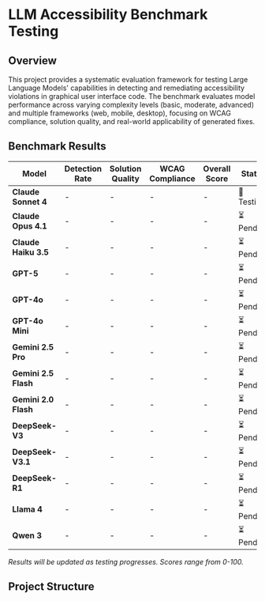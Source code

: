 # LLM Accessibility Benchmark Testing

## Overview

This project provides a systematic evaluation framework for testing Large Language Models' capabilities in detecting and remediating accessibility violations in graphical user interface code. The benchmark evaluates model performance across varying complexity levels (basic, moderate, advanced) and multiple frameworks (web, mobile, desktop), focusing on WCAG compliance, solution quality, and real-world applicability of generated fixes.

## Benchmark Results

| Model | Detection Rate | Solution Quality | WCAG Compliance | Overall Score | Status |
|-------|---------------|------------------|-----------------|---------------|--------|
| **Claude Sonnet 4** | - | - | - | - | 🔄 Testing |
| **Claude Opus 4.1** | - | - | - | - | ⏳ Pending |
| **Claude Haiku 3.5** | - | - | - | - | ⏳ Pending |
| **GPT-5** | - | - | - | - | ⏳ Pending |
| **GPT-4o** | - | - | - | - | ⏳ Pending |
| **GPT-4o Mini** | - | - | - | - | ⏳ Pending |
| **Gemini 2.5 Pro** | - | - | - | - | ⏳ Pending |
| **Gemini 2.5 Flash** | - | - | - | - | ⏳ Pending |
| **Gemini 2.0 Flash** | - | - | - | - | ⏳ Pending |
| **DeepSeek-V3** | - | - | - | - | ⏳ Pending |
| **DeepSeek-V3.1** | - | - | - | - | ⏳ Pending |
| **DeepSeek-R1** | - | - | - | - | ⏳ Pending |
| **Llama 4** | - | - | - | - | ⏳ Pending |
| **Qwen 3** | - | - | - | - | ⏳ Pending |

*Results will be updated as testing progresses. Scores range from 0-100.*

## Project Structure

